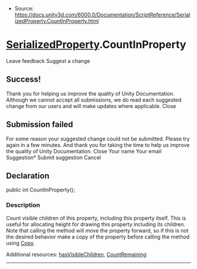 * Source: https://docs.unity3d.com/6000.0/Documentation/ScriptReference/SerializedProperty.CountInProperty.html

#  [SerializedProperty](https://docs.unity3d.com/6000.0/Documentation/ScriptReference/SerializedProperty.html).CountInProperty
Leave feedback
Suggest a change
## Success!
Thank you for helping us improve the quality of Unity Documentation. Although we cannot accept all submissions, we do read each suggested change from our users and will make updates where applicable.
Close
## Submission failed
For some reason your suggested change could not be submitted. Please <a>try again</a> in a few minutes. And thank you for taking the time to help us improve the quality of Unity Documentation.
Close
Your name Your email Suggestion* Submit suggestion
Cancel
## Declaration
public int CountInProperty(); 
### Description
Count visible children of this property, including this property itself.
This is useful for allocating height for drawing this property including its children. Note that calling the method will move the property forward, so if this is not the desired behavior make a copy of the property before calling the method using [Copy](https://docs.unity3d.com/6000.0/Documentation/ScriptReference/SerializedProperty.Copy.html).  
  
Additional resources: [hasVisibleChildren](https://docs.unity3d.com/6000.0/Documentation/ScriptReference/SerializedProperty-hasVisibleChildren.html), [CountRemaining](https://docs.unity3d.com/6000.0/Documentation/ScriptReference/SerializedProperty.CountRemaining.html)
* * *
